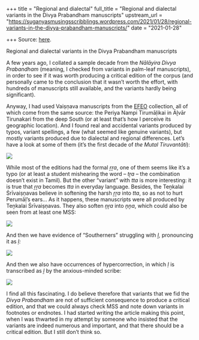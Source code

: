 +++
title = "Regional and dialectal"
full_title = "Regional and dialectal variants in the Divya Prabandham manuscripts"
upstream_url = "https://suganyasmusingsscribblings.wordpress.com/2021/01/28/regional-variants-in-the-divya-prabandham-manuscripts/"
date = "2021-01-28"

+++
Source: [here](https://suganyasmusingsscribblings.wordpress.com/2021/01/28/regional-variants-in-the-divya-prabandham-manuscripts/).

Regional and dialectal variants in the Divya Prabandham manuscripts

A few years ago, I collated a sample decade from the *Nālāyira Divya Prabandham* (meaning, I checked from variants in palm-leaf manuscripts), in order to see if it was worth producing a critical edition of the corpus (and personally came to the conclusion that it wasn’t worth the effort, with hundreds of manuscripts still available, and the variants hardly being significant).

Anyway, I had used Vaiṣṇava manuscripts from the [EFEO](https://www.efeo.fr/base.php?code=227) collection, all of which come from the same source: the Periya Nampi Tirumāḷikai in Āḻvār Tirunakari from the deep South (or at least that’s how I perceive its geographic location). And I found real and accidental variants produced by typos, variant spellings, a few (what seemed like genuine variants), but mostly variants produced due to dialectal and regional differences. Let’s have a look at some of them (it’s the first decade of *the Mutal Tiruvantāti*):

![](https://suganyasmusingsscribblings.files.wordpress.com/2021/01/screenshot-2021-01-28-at-2.33.33-pm.png?w=840)

While most of the editions had the formal *ṟṟa*, one of them seems like it’s a typo (or at least a student mishearing the word – *tṟa* – the combination doesn’t exist in Tamil). But the other “variant” with *tta* is more interesting: it is true that *ṟṟa* becomes *tta* in everyday language. Besides, the Teṉkalai Śrīvaiṣṇavas believe in softening the harsh *ṟṟa* into *tta*, so as not to hurt Perumāḷ’s ears… As it happens, these manuscripts were all produced by Teṉkalai Śrīvaiṣṇavas. They also soften *ṉṟa* into *ṉṉa*, which could also be seen from at least one MSS:

![](https://suganyasmusingsscribblings.files.wordpress.com/2021/01/screenshot-2021-01-28-at-2.39.41-pm.png?w=840)

And then we have evidence of “Southerners” struggling with *ḻ,* pronouncing it as *ḷ:*

![](https://suganyasmusingsscribblings.files.wordpress.com/2021/01/screenshot-2021-01-28-at-2.45.39-pm.png?w=840)

And then we also have occurrences of hypercorrection, in which *ḷ* is transcribed as *ḻ* by the anxious-minded scribe:

![](https://suganyasmusingsscribblings.files.wordpress.com/2021/01/screenshot-2021-01-28-at-2.48.07-pm.png?w=840)

I find all this fascinating. I do believe therefore that variants that we fid the *Divya Prabandham* are not of sufficient consequence to produce a critical edition, and that we could always check MSS and note down variants in footnotes or endnotes. I had started writing the article making this point, when I was thwarted in my attempt by someone who insisted that the variants are indeed numerous and important, and that there should be a critical edition. But I still don’t think so.
